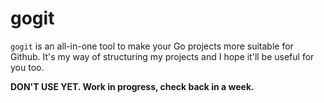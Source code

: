# gogit

`gogit` is an all-in-one tool to make your Go projects more suitable for Github. It's my way of structuring my projects and I hope it'll be useful for you too.

**DON'T USE YET. Work in progress, check back in a week.**